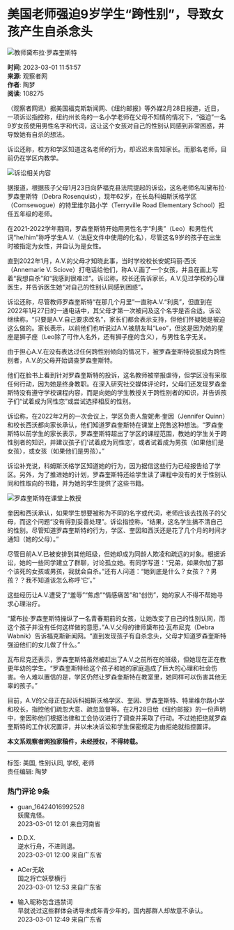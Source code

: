 # 美国老师强迫9岁学生“跨性别”，导致女孩产生自杀念头

![教师黛布拉·罗森奎斯特](https://i.guancha.cn/users/20210728181423299.jpg?imageMogr2/thumbnail/100x100)

**时间**: 2023-03-01 11:51:57  
**来源**: 观察者网  
**作者**: 陶梦  
**阅读**: 108275

（观察者网讯）据美国福克斯新闻网、《纽约邮报》等外媒2月28日报道，近日，一项诉讼指控称，纽约州长岛的一名小学老师在父母不知情的情况下，“强迫”一名9岁女孩使用男性名字和代词，这让这个女孩对自己的性别认同感到非常困惑，并导致她有自杀的想法。

诉讼还称，校方和学区知道这名老师的行为，却迟迟未告知家长。而那名老师，目前仍在学区内教学。

![诉讼相关内容](https://i.guancha.cn/news/social/2023/03/01/20230301095202870.jpg)

据报道，根据孩子父母1月23日向萨福克县法院提起的诉讼，这名老师名叫黛布拉·罗森奎斯特（Debra Rosenquist），现年62岁，在长岛科姆斯沃格学区（Comsewogue）的特里维尔路小学（Terryville Road Elementary School）担任五年级的老师。

在2021-2022学年期间，罗森奎斯特开始用男性名字“利奥”（Leo）和男性代词“he/him”称呼学生A.V.（法庭文件中使用的化名），尽管这名9岁的孩子在出生时被指定为女性，并自认为是女性。

直到2022年1月，A.V.的父母才知晓此事，当时学校校长安妮玛丽·西沃（Annemarie V. Sciove）打电话给他们，称A.V.画了一个女孩，并且在画上写着“我想自杀”和“我感到很难过”。诉讼称，校长还告诉家长，A.V.见过学校的心理医生，并告诉医生她“对自己的性别认同感到困惑”。

诉讼还称，尽管教师罗森奎斯特“在那几个月里”一直称A.V.“利奥”，但直到在2022年1月27日的一通电话中，其父母才第一次被问及这个名字是否合适。诉讼继续称，“只要是A.V.自己要求改名”，家长们都会表示支持，但他们怀疑她是被迫这么做的。家长表示，以前他们也听说过A.V.被朋友叫“Leo”，但这是因为她的星座是狮子座（Leo除了可作人名外，还有狮子座的含义），与男性名字无关。

由于担心A.V.在没有表达过任何跨性别倾向的情况下，被罗森奎斯特说服成为跨性别者，A.V.的父母开始调查罗森奎斯特。

他们在脸书上看到针对罗森奎斯特的投诉，这名教师被举报虐待，但学区没有采取任何行动，因为她是终身教职。在深入研究社交媒体评论时，父母们还发现罗森奎斯特没有遵守学校课程内容，而是向她的学生教授关于跨性别者的知识，并告诉孩子们“试着成为同性恋”或尝试选择相反的性别。

诉讼称，在2022年2月的一次会议上，学区负责人詹妮弗·奎因（Jennifer Quinn）和校长西沃都向家长承认，他们知道罗森奎斯特在课堂上兜售这种想法。“罗森奎斯特以前学生的家长表示，罗森奎斯特超出了学区的课程范围，教她的学生关于跨性别者的知识，并建议孩子们‘试着成为同性恋’，或者试着成为男孩（如果他们是女孩），或女孩（如果他们是男孩）。”

诉讼补充说，科姆斯沃格学区知道她的行为，因为据信这些行为已经报告给了学区。另外，为了推进她的计划，罗森奎斯特还给学生读了课程中没有的关于性别认同和性取向的书籍，并为她的学生提供了这些书籍。

![罗森奎斯特在课堂上教授](https://i.guancha.cn/news/social/2023/03/01/20230301113631558.jpg)

奎因和西沃承认，如果学生想要被称为不同的名字或代词，老师应该去找孩子的父母，而这个问题“没有得到妥善处理”。诉讼指控称，“结果，这名学生搞不清自己的性别。尽管知道罗森奎斯特的行为，学区、奎因和西沃还是花了几个月的时间才通知（她的父母）。”

尽管目前A.V.已被安排到其他班级，但她却成为同龄人欺凌和疏远的对象。根据诉讼，她的一些同学建立了群聊，讨论孤立她。有同学写道：“兄弟，如果你加了那个该死的女孩或男孩，我就会自杀。”还有人问道：“她到底是什么？女孩？？男孩？？我不知道该怎么称呼‘它’。”

这些经历让A.V.遭受了“羞辱”“焦虑”“情感痛苦”和“创伤”，她的家人不得不帮她寻求心理治疗。

“黛布拉·罗森奎斯特操纵了一名青春期前的女孩，让她改变了自己的性别认同，而这个孩子并没有任何这样做的意愿，”A.V.父母的律师黛布拉·瓦布尼克（Debra Wabnik）告诉福克斯新闻网。“直到发现孩子有自杀念头，父母才知道罗森奎斯特强迫他们的女儿做了什么。”

瓦布尼克还表示，罗森奎斯特虽然被赶出了A.V.之前所在的班级，但她现在正在教更年幼的学生。“罗森奎斯特给这个孩子和她的家庭造成了巨大的心理和社会伤害。令人难以置信的是，学区仍然让罗森奎斯特在教室里，她同样可以伤害其他无辜的孩子。”

目前，A.V的父母正在起诉科姆斯沃格学区、奎因、罗森奎斯特、特里维尔路小学和校长，指控他们疏忽大意、疏忽监督等。在2月28日给《纽约邮报》的一份声明中，奎因称他们根据法律和工会协议进行了调查并采取了行动。不过她拒绝就罗森奎斯特的工作状况置评，并以未决诉讼和学生保密规定为由拒绝就指控置评。

**本文系观察者网独家稿件，未经授权，不得转载。**

---

标签: 美国, 性别认同, 学校, 老师  
责任编辑: 陶梦  

### 热门评论 9条

- guan_16424016992528  
  妖魔鬼怪。  
  2023-03-01 12:01  来自河南省

- D.D.X.  
  逆水行舟，不进则退。  
  2023-03-01 12:00  来自广东省

- ACer无敌  
  国之将亡妖孽横行  
  2023-03-01 12:53  来自广东省

- 输入昵称包含违禁词  
  早就说过这些群体会诱导未成年青少年的，国内那群人却故意不承认。  
  2023-03-01 12:49  来自广东省
